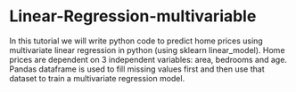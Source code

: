 # Linear-Regression-multivariable
In this tutorial we will write python code to predict home prices using multivariate linear regression in python (using sklearn linear_model). Home prices are dependent on 3 independent variables: area, bedrooms and age. Pandas dataframe is used to fill missing values first and then use that dataset to train a multivariate regression model.
